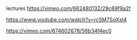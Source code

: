 lectures
https://vimeo.com/662480132/29c69f9a2f

https://www.youtube.com/watch?v=rc5M7SqXsI4

https://vimeo.com/674602678/56b34f4ec0